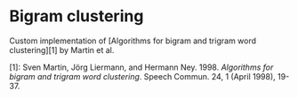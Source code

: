 
# Bigram clustering

Custom implementation of [Algorithms for bigram and trigram word clustering][1] by Martin et al.

[1]: Sven Martin, Jörg Liermann, and Hermann Ney. 1998. _Algorithms for bigram and trigram word clustering_. Speech Commun. 24, 1 (April 1998), 19-37.
